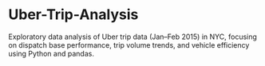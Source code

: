 # Uber-Trip-Analysis
Exploratory data analysis of Uber trip data (Jan–Feb 2015) in NYC, focusing on dispatch base performance, trip volume trends, and vehicle efficiency using Python and pandas.
